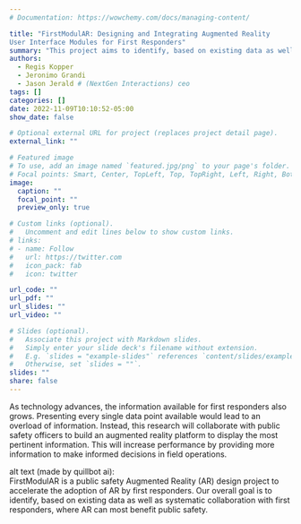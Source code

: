 ```yaml
---
# Documentation: https://wowchemy.com/docs/managing-content/

title: "FirstModulAR: Designing and Integrating Augmented Reality
User Interface Modules for First Responders"
summary: "This project aims to identify, based on existing data as well as systematic collaboration with first responders, areas where AR can most benefit public safety and investigate how to solve for challenges through a modular design approach"
authors: 
  - Regis Kopper
  - Jeronimo Grandi
  - Jason Jerald # (NextGen Interactions) ceo
tags: []
categories: []
date: 2022-11-09T10:10:52-05:00
show_date: false

# Optional external URL for project (replaces project detail page).
external_link: ""

# Featured image
# To use, add an image named `featured.jpg/png` to your page's folder.
# Focal points: Smart, Center, TopLeft, Top, TopRight, Left, Right, BottomLeft, Bottom, BottomRight.
image:
  caption: ""
  focal_point: ""
  preview_only: true

# Custom links (optional).
#   Uncomment and edit lines below to show custom links.
# links:
# - name: Follow
#   url: https://twitter.com
#   icon_pack: fab
#   icon: twitter

url_code: ""
url_pdf: ""
url_slides: ""
url_video: ""

# Slides (optional).
#   Associate this project with Markdown slides.
#   Simply enter your slide deck's filename without extension.
#   E.g. `slides = "example-slides"` references `content/slides/example-slides.md`.
#   Otherwise, set `slides = ""`.
slides: ""
share: false
---
```

<!-- {{% staticref "uploads/Executive Summary.pdf" "newtab" %}}Executive Summary{{% /staticref %}} -->

As technology advances, the information available for first responders also grows. Presenting every single data point available would lead to an overload of information. Instead, this research will collaborate with public safety officers to build an augmented reality platform to display the most pertinent information. This will increase performance by providing more information to make informed decisions in field operations.


alt text (made by quillbot ai): 
<br/>
FirstModulAR is a public safety Augmented Reality (AR) design project to accelerate the adoption of AR by first responders. Our overall goal is to identify, based on existing data as well as systematic collaboration with first responders, where AR can most benefit public safety.